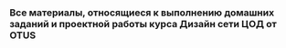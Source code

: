 ### Все материалы, относящиеся к выполнению домашних заданий и проектной работы курса Дизайн сети ЦОД от OTUS
